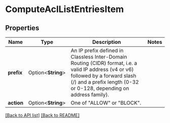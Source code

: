 # ComputeAclListEntriesItem

## Properties

Name | Type | Description | Notes
------------ | ------------- | ------------- | -------------
**prefix** | Option<**String**> | An IP prefix defined in Classless Inter-Domain Routing (CIDR) format, i.e. a valid IP address (v4 or v6) followed by a forward slash (/) and a prefix length (0-32 or 0-128, depending on address family). | 
**action** | Option<**String**> | One of \"ALLOW\" or \"BLOCK\". | 

[[Back to API list]](../README.md#documentation-for-api-endpoints) [[Back to README]](../README.md)


